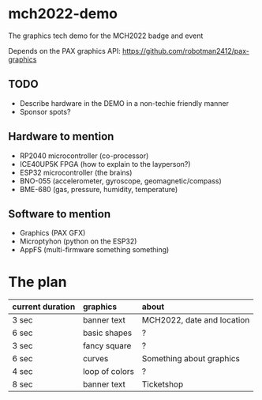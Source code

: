# mch2022-demo
The graphics tech demo for the MCH2022 badge and event

Depends on the PAX graphics API: https://github.com/robotman2412/pax-graphics

## TODO
- Describe hardware in the DEMO in a non-techie friendly manner
- Sponsor spots?

## Hardware to mention
- RP2040 microcontroller (co-processor)
- ICE40UP5K FPGA (how to explain to the layperson?)
- ESP32 microcontroller (the brains)
- BNO-055 (accelerometer, gyroscope, geomagnetic/compass)
- BME-680 (gas, pressure, humidity, temperature)

## Software to mention
- Graphics (PAX GFX)
- Microptyhon (python on the ESP32)
- AppFS (multi-firmware something something)

# The plan
| current duration | graphics          | about
| :--------------- | :---------------- | :----
| 3 sec            | banner text       | MCH2022, date and location
| 6 sec            | basic shapes      | ?
| 3 sec            | fancy square      | ?
| 6 sec            | curves            | Something about graphics
| 4 sec            | loop of colors    | ?
| 8 sec            | banner text       | Ticketshop
